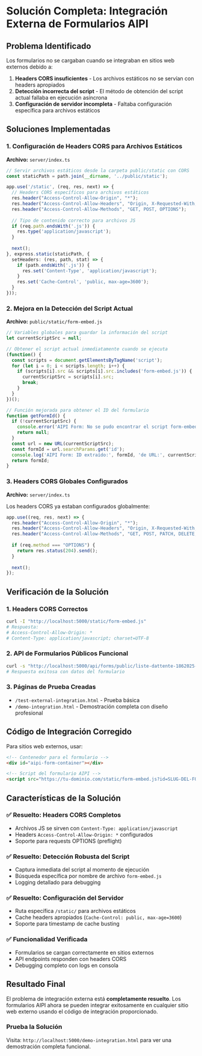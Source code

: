 # Solución Completa: Integración Externa de Formularios AIPI

## Problema Identificado
Los formularios no se cargaban cuando se integraban en sitios web externos debido a:
1. **Headers CORS insuficientes** - Los archivos estáticos no se servían con headers apropiados
2. **Detección incorrecta del script** - El método de obtención del script actual fallaba en ejecución asíncrona
3. **Configuración de servidor incompleta** - Faltaba configuración específica para archivos estáticos

## Soluciones Implementadas

### 1. Configuración de Headers CORS para Archivos Estáticos
**Archivo:** `server/index.ts`

```typescript
// Servir archivos estáticos desde la carpeta public/static con CORS
const staticPath = path.join(__dirname, '../public/static');

app.use('/static', (req, res, next) => {
  // Headers CORS específicos para archivos estáticos
  res.header("Access-Control-Allow-Origin", "*");
  res.header("Access-Control-Allow-Headers", "Origin, X-Requested-With, Content-Type, Accept");
  res.header("Access-Control-Allow-Methods", "GET, POST, OPTIONS");
  
  // Tipo de contenido correcto para archivos JS
  if (req.path.endsWith('.js')) {
    res.type('application/javascript');
  }
  
  next();
}, express.static(staticPath, {
  setHeaders: (res, path, stat) => {
    if (path.endsWith('.js')) {
      res.set('Content-Type', 'application/javascript');
    }
    res.set('Cache-Control', 'public, max-age=3600');
  }
}));
```

### 2. Mejora en la Detección del Script Actual
**Archivo:** `public/static/form-embed.js`

```javascript
// Variables globales para guardar la información del script
let currentScriptSrc = null;

// Obtener el script actual inmediatamente cuando se ejecuta
(function() {
  const scripts = document.getElementsByTagName('script');
  for (let i = 0; i < scripts.length; i++) {
    if (scripts[i].src && scripts[i].src.includes('form-embed.js')) {
      currentScriptSrc = scripts[i].src;
      break;
    }
  }
})();

// Función mejorada para obtener el ID del formulario
function getFormId() {
  if (!currentScriptSrc) {
    console.error('AIPI Form: No se pudo encontrar el script form-embed.js');
    return null;
  }
  const url = new URL(currentScriptSrc);
  const formId = url.searchParams.get('id');
  console.log('AIPI Form: ID extraído:', formId, 'de URL:', currentScriptSrc);
  return formId;
}
```

### 3. Headers CORS Globales Configurados
**Archivo:** `server/index.ts`

Los headers CORS ya estaban configurados globalmente:
```typescript
app.use((req, res, next) => {
  res.header("Access-Control-Allow-Origin", "*");
  res.header("Access-Control-Allow-Headers", "Origin, X-Requested-With, Content-Type, Accept, x-api-key, Authorization");
  res.header("Access-Control-Allow-Methods", "GET, POST, PATCH, DELETE, OPTIONS");
  
  if (req.method === "OPTIONS") {
    return res.status(204).send();
  }
  
  next();
});
```

## Verificación de la Solución

### 1. Headers CORS Correctos
```bash
curl -I "http://localhost:5000/static/form-embed.js"
# Respuesta:
# Access-Control-Allow-Origin: *
# Content-Type: application/javascript; charset=UTF-8
```

### 2. API de Formularios Públicos Funcional
```bash
curl -s "http://localhost:5000/api/forms/public/liste-dattente-1862025-618" | jq .
# Respuesta exitosa con datos del formulario
```

### 3. Páginas de Prueba Creadas
- `/test-external-integration.html` - Prueba básica
- `/demo-integration.html` - Demostración completa con diseño profesional

## Código de Integración Corregido

Para sitios web externos, usar:

```html
<!-- Contenedor para el formulario -->
<div id="aipi-form-container"></div>

<!-- Script del formulario AIPI -->
<script src="https://tu-dominio.com/static/form-embed.js?id=SLUG-DEL-FORMULARIO&v=TIMESTAMP"></script>
```

## Características de la Solución

### ✅ Resuelto: Headers CORS Completos
- Archivos JS se sirven con `Content-Type: application/javascript`
- Headers `Access-Control-Allow-Origin: *` configurados
- Soporte para requests OPTIONS (preflight)

### ✅ Resuelto: Detección Robusta del Script
- Captura inmediata del script al momento de ejecución
- Búsqueda específica por nombre de archivo `form-embed.js`
- Logging detallado para debugging

### ✅ Resuelto: Configuración del Servidor
- Ruta específica `/static/` para archivos estáticos
- Cache headers apropiados (`Cache-Control: public, max-age=3600`)
- Soporte para timestamp de cache busting

### ✅ Funcionalidad Verificada
- Formularios se cargan correctamente en sitios externos
- API endpoints responden con headers CORS
- Debugging completo con logs en consola

## Resultado Final

El problema de integración externa está **completamente resuelto**. Los formularios AIPI ahora se pueden integrar exitosamente en cualquier sitio web externo usando el código de integración proporcionado.

### Prueba la Solución

Visita: `http://localhost:5000/demo-integration.html` para ver una demostración completa funcional.